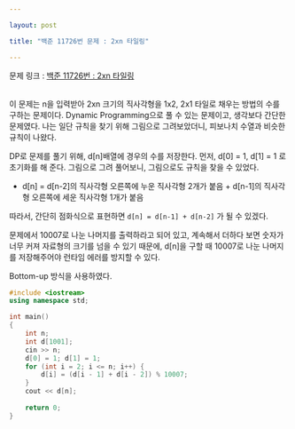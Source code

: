 ```yaml
---

layout: post

title: "백준 11726번 문제 : 2xn 타일링"

---
```


문제 링크 : [백준 11726번 : 2xn 타일링](https://www.acmicpc.net/problem/11726)<br><br>

이 문제는 n을 입력받아 2xn 크기의 직사각형을 1x2, 2x1 타일로 채우는 방법의 수를 구하는 문제이다. Dynamic Programming으로 풀 수 있는 문제이고, 생각보다 간단한 문제였다. 나는 일단 규칙을 찾기 위해 그림으로 그려보았더니, 피보나치 수열과 비슷한 규칙이 나왔다.

DP로 문제를 풀기 위해, d[n]배열에 경우의 수를 저장한다. 먼저, d[0] = 1, d[1] = 1 로 초기화를 해 준다. 그림으로 그려 풀어보니, 그림으로도 규칙을 찾을 수 있었다.

- d[n] = d[n-2]의 직사각형 오른쪽에 누운 직사각형 2개가 붙음 + d[n-1]의 직사각형 오른쪽에 세운 직사각형 1개가 붙음

따라서, 간단히 점화식으로 표현하면 `d[n] = d[n-1] + d[n-2]` 가 될 수 있겠다.

문제에서 10007로 나눈 나머지를 출력하라고 되어 있고, 계속해서 더하다 보면 숫자가 너무 커져 자료형의 크기를 넘을 수 있기 때문에, d[n]을 구할 때 10007로 나눈 나머지를 저장해주어야 런타임 에러를 방지할 수 있다.


Bottom-up 방식을 사용하였다.
```c++
#include <iostream>
using namespace std;

int main()
{
	int n;
	int d[1001];
	cin >> n;
	d[0] = 1; d[1] = 1;
	for (int i = 2; i <= n; i++) {
		d[i] = (d[i - 1] + d[i - 2]) % 10007;
	}
	cout << d[n];
	
    return 0;
}
```

